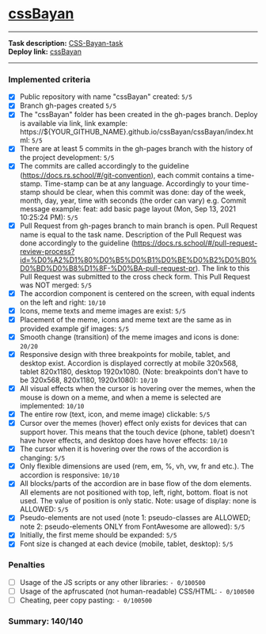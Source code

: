 # [cssBayan](https://tmkvch.github.io/cssBayan/cssBayan/index.html)

---

**Task description:** [CSS-Bayan-task](https://github.com/DrDiman/CSS-Bayan-task)  
**Deploy link:** [cssBayan](https://tmkvch.github.io/cssBayan/cssBayan/index.html)

---

### Implemented criteria
- [x] Public repository with name "cssBayan" created: `5/5`
- [x] Branch gh-pages created `5/5`
- [x] The \"cssBayan\" folder has been created in the gh-pages branch. Deploy is available via link, link example: https://${YOUR_GITHUB_NAME}.github.io/cssBayan/cssBayan/index.html: `5/5`
- [x] There are at least 5 commits in the gh-pages branch with the history of the project development: `5/5`
- [x] The commits are called accordingly to the guideline (https://docs.rs.school/#/git-convention), each commit contains a time-stamp. Time-stamp can be at any language. Accordingly to your time-stamp should be clear, when this commit was done: day of the week, month, day, year, time with seconds (the order can vary) e.g. Commit message example: feat: add basic page layout (Mon, Sep 13, 2021 10:25:24 PM): `5/5`
- [x] Pull Request from gh-pages branch to main branch is open. Pull Request name is equal to the task name. Description of the Pull Request was done accordingly to the guideline (https://docs.rs.school/#/pull-request-review-process?id=%D0%A2%D1%80%D0%B5%D0%B1%D0%BE%D0%B2%D0%B0%D0%BD%D0%B8%D1%8F-%D0%BA-pull-request-pr). The link to this Pull Request was submitted to the cross check form. This Pull Request was NOT merged: `5/5`
- [x] The accordion component is centered on the screen, with equal indents on the left and right: `10/10`
- [x] Icons, meme texts and meme images are exist: `5/5`
- [x] Placement of the meme, icons and meme text are the same as in provided example gif images: `5/5`
- [x] Smooth change (transition) of the meme images and icons is done: `20/20`
- [x] Responsive design with three breakpoints for mobile, tablet, and desktop exist. Accordion is displayed correctly at mobile 320x568, tablet 820x1180, desktop 1920x1080. (Note: breakpoints don't have to be 320x568, 820x1180, 1920x1080): `10/10`
- [x] All visual effects when the cursor is hovering over the memes, when the mouse is down on a meme, and when a meme is selected are implemented: `10/10`
- [x] The entire row (text, icon, and meme image) clickable: `5/5`
- [x] Cursor over the memes (hover) effect only exists for devices that can support hover. This means that the touch device (phone, tablet) doesn't have hover effects, and desktop does have hover effects: `10/10`
- [x] The cursor when it is hovering over the rows of the accordion is changing: `5/5`
- [x] Only flexible dimensions are used (rem, em, %, vh, vw, fr and etc.). The accordion is responsive: `10/10`
- [x] All blocks/parts of the accordion are in base flow of the dom elements. All elements are not positioned with top, left, right, bottom. float is not used. The value of position is only static. Note: usage of display: none is ALLOWED: `5/5`
- [x] Pseudo-elements are not used (note 1: pseudo-classes are ALLOWED; note 2: pseudo-elements ONLY from FontAwesome are allowed): `5/5`
- [x] Initially, the first meme should be expanded: `5/5`
- [x] Font size is changed at each device (mobile, tablet, desktop): `5/5`

### Penalties
- [ ] Usage of the JS scripts or any other libraries: `- 0/100500`
- [ ] Usage of the apfruscated (not human-readable) CSS/HTML: `- 0/100500`
- [ ] Cheating, peer copy pasting: `- 0/100500`

### Summary: 140/140